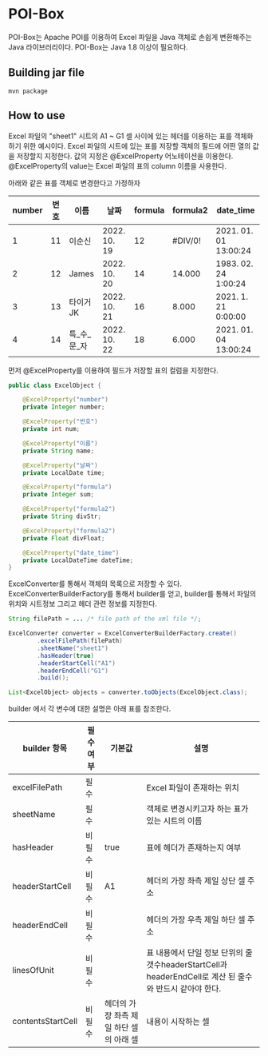 # POI-Box
POI-Box는 Apache POI를 이용하여 Excel 파일을 Java 객체로 손쉽게 변환해주는 Java 라이브러리이다. POI-Box는 Java 1.8 이상이 필요하다.

## Building jar file
```shell
mvn package
```

## How to use
Excel 파일의 "sheet1" 시트의 A1 ~ G1 셀 사이에 있는 헤더를 이용하는 표를 객체화 하기 위한 예시이다.
Excel 파일의 시트에 있는 표를 저장할 객체의 필드에 어떤 열의 값을 저장할지 지정한다. 값의 지정은 @ExcelProperty 어노테이션을 이용한다.
@ExcelProperty의 value는 Excel 파일의 표의 column 이름을 사용한다.

아래와 같은 표를 객체로 변경한다고 가정하자

| number | 번호 | 이름      | 날짜           | formula | formula2 | date_time             |
|--------|----|---------|--------------|---------|----------|-----------------------|
| 1      | 11 | 이순신     | 2022. 10. 19 | 12      | #DIV/0!  | 2021. 01. 01 13:00:24 |
| 2      | 12 | James   | 2022. 10. 20 | 14      | 14.000   | 1983. 02. 24 1:00:24  |
| 3      | 13 | 타이거JK   | 2022. 10. 21 | 16      | 8.000    | 2021. 1. 21 0:00:00   |
| 4      | 14 | 특_수_문_자 | 2022. 10. 22 | 18      | 6.000    | 2021. 01. 04 13:00:24 |

먼저 @ExcelProperty를 이용하여 필드가 저장할 표의 컬럼을 지정한다.
```java
public class ExcelObject {

    @ExcelProperty("number")
    private Integer number;

    @ExcelProperty("번호")
    private int num;

    @ExcelProperty("이름")
    private String name;

    @ExcelProperty("날짜")
    private LocalDate time;

    @ExcelProperty("formula")
    private Integer sum;

    @ExcelProperty("formula2")
    private String divStr;

    @ExcelProperty("formula2")
    private Float divFloat;

    @ExcelProperty("date_time")
    private LocalDateTime dateTime;
}
```

ExcelConverter를 통해서 객체의 목록으로 저장할 수 있다. ExcelConverterBuilderFactory를 통해서 builder를 얻고, builder를 통해서 파일의 위치와 시트정보 그리고 헤더 관련 정보를 지정한다.

```java
String filePath = ... /* file path of the xml file */;

ExcelConverter converter = ExcelConverterBuilderFactory.create()
        .excelFilePath(filePath)
        .sheetName("sheet1")
        .hasHeader(true)
        .headerStartCell("A1")
        .headerEndCell("G1")
        .build();

List<ExcelObject> objects = converter.toObjects(ExcelObject.class);
```
builder 에서 각 변수에 대한 설명은 아래 표를 참조한다.

| builder 항목        | 필수 여부 | 기본값                     | 설명                                                                        |
|-------------------|-------|-------------------------|---------------------------------------------------------------------------|
| excelFilePath     | 필수    |                         | Excel 파일이 존재하는 위치                                                         |
| sheetName         | 필수    |                         | 객체로 변경시키고자 하는 표가 있는 시트의 이름                                                |
| hasHeader         | 비필수   | true                    | 표에 헤더가 존재하는지 여부                                                           |
| headerStartCell   | 비필수   | A1                      | 헤더의 가장 좌측 제일 상단 셀 주소                                                      |
| headerEndCell     | 비필수   |                         | 헤더의 가장 우측 제일 하단 셀 주소                                                      |
| linesOfUnit       | 비필수   |                         | 표 내용에서 단일 정보 단위의 줄 갯수headerStartCell과 headerEndCell로 계산 된 줄수와 반드시 같아야 한다. |
| contentsStartCell | 비필수   | 헤더의 가장 좌측 제일 하단 셀의 아래 셀 | 내용이 시작하는 셀                                                                |